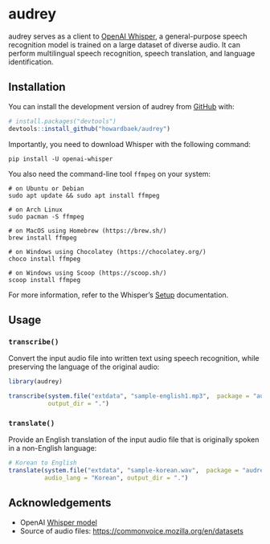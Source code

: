 
<!-- README.md is generated from README.Rmd. Please edit that file -->

# audrey

<!-- badges: start -->
<!-- badges: end -->

audrey serves as a client to [OpenAI
Whisper](https://github.com/openai/whisper), a general-purpose speech
recognition model is trained on a large dataset of diverse audio. It can
perform multilingual speech recognition, speech translation, and
language identification.

## Installation

You can install the development version of audrey from
[GitHub](https://github.com/) with:

``` r
# install.packages("devtools")
devtools::install_github("howardbaek/audrey")
```

Importantly, you need to download Whisper with the following command:

    pip install -U openai-whisper

You also need the command-line tool `ffmpeg` on your system:

    # on Ubuntu or Debian
    sudo apt update && sudo apt install ffmpeg

    # on Arch Linux
    sudo pacman -S ffmpeg

    # on MacOS using Homebrew (https://brew.sh/)
    brew install ffmpeg

    # on Windows using Chocolatey (https://chocolatey.org/)
    choco install ffmpeg

    # on Windows using Scoop (https://scoop.sh/)
    scoop install ffmpeg

For more information, refer to the Whisper’s
[Setup](https://github.com/openai/whisper#setup) documentation.

## Usage

### `transcribe()`

Convert the input audio file into written text using speech recognition,
while preserving the language of the original audio:

``` r
library(audrey)

transcribe(system.file("extdata", "sample-english1.mp3",  package = "audrey"),
           output_dir = ".")
```

### `translate()`

Provide an English translation of the input audio file that is
originally spoken in a non-English language:

``` r
# Korean to English
translate(system.file("extdata", "sample-korean.wav",  package = "audrey"),
          audio_lang = "Korean", output_dir = ".")
```

## Acknowledgements

- OpenAI [Whisper model](https://github.com/openai/whisper)
- Source of audio files: <https://commonvoice.mozilla.org/en/datasets>
